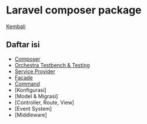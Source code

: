# Laravel composer package

[Kembali](../readme.md)

## Daftar isi

- [Composer](composer.md)
- [Orchestra Testbench & Testing](orchestra-testbench-testing.md)
- [Service Provider](service-provider.md)
- [Facade](facade.md)
- [Command](command.md)
- [Konfigurasi]
- [Model & Migrasi]
- [Controller, Route, View]
- [Event System]
- [Middleware]